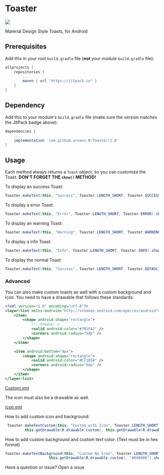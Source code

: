 

# Toaster
[![](https://jitpack.io/v/arnavs-0/Toaster.svg)](https://jitpack.io/#arnavs-0/Toaster)


Material Design Style Toasts, for Android

## Prerequisites

Add this in your root `build.gradle` file (**not** your module `build.gradle` file):

```gradle
allprojects {
	repositories {
		...
		maven { url "https://jitpack.io" }
	}
}
```

## Dependency

Add this to your module's `build.gradle` file (make sure the version matches the JitPack badge above):

```gradle
dependencies {
	...
	implementation 'com.github.arnavs-0:Toaster:1.0'
}
```

## Usage

Each method always returns a `Toast` object, so you can customize the Toast. **DON'T FORGET THE `show()` METHOD!**

To display an success Toast:

``` java
Toaster.makeText(this, "Success", Toaster.LENGTH_SHORT, Toaster.SUCCESS).show();
```
To display a error Toast:

``` java
Toaster.makeText(this, "Error", Toaster.LENGTH_SHORT, Toaster.ERROR).show();
```
To display an warning Toast:

``` java
Toaster.makeText(this, "Warning", Toaster.LENGTH_SHORT, Toaster.WARNING).show();
```
To display a info Toast:

``` java
Toaster.makeText(this, "Info", Toaster.LENGTH_SHORT, Toaster.INFO).show();
```
To display the normal Toast:

``` java
Toaster.makeText(this, "Success", Toaster.LENGTH_SHORT, Toaster.DEFAULT).show();
```


### Advanced

You can also make custom toasts as well with a custom background and icon. You need to have a drawable that follows these standards:

``` xml
<?xml version="1.0" encoding="utf-8"?>
<layer-list xmlns:android="http://schemas.android.com/apk/res/android">
    <item>
        <shape android:shape="rectangle">
            <!--Shadow-->
            <solid android:color="#7B1FA2" />
            <corners android:radius="5dp" />
        </shape>
    </item>

    <item android:bottom="4px">
        <shape android:shape="rectangle">
            <solid android:color="#C2185B" />
            <corners android:radius="5dp" />
        </shape>
    </item>
</layer-list>
```
[Custom.xml](https://github.com/arnavs-0/Toaster/blob/main/app/src/main/res/drawable/custom.xml)

The icon must also be a drawable as well.

[icon.xml](https://github.com/arnavs-0/Toaster/blob/main/app/src/main/res/drawable/ic_baseline_android_24.xml)

How to add custom icon and background:

``` java
 Toaster.makeTextCustom(this, "Custom with Icon", Toaster.LENGTH_SHORT, 
         this.getDrawable(R.drawable.custom), this.getDrawable(R.drawable.ic_baseline_android_24)).show();
```

How to add custom background and custom text color: (Text must be in hex format)

``` java
Toaster.makeTextBackground(this, "Custom No Icon", Toaster.LENGTH_SHORT,
                    this.getDrawable(R.drawable.custom), "#000000").show();
```

Have a question or issue? Open a issue
 
